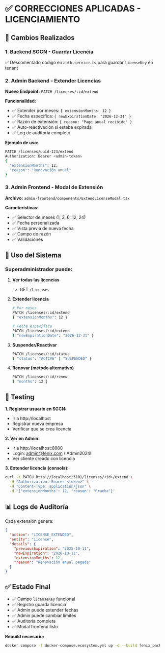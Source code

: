# ✅ CORRECCIONES APLICADAS - LICENCIAMIENTO

## 🔧 Cambios Realizados

### 1. **Backend SGCN - Guardar Licencia**
✅ Descomentado código en `auth.service.ts` para guardar `licenseKey` en tenant

### 2. **Admin Backend - Extender Licencias**

**Nuevo Endpoint:** `PATCH /licenses/:id/extend`

**Funcionalidad:**
- ✅ Extender por meses: `{ extensionMonths: 12 }`
- ✅ Fecha específica: `{ newExpirationDate: "2026-12-31" }`
- ✅ Razón de extensión: `{ reason: "Pago anual recibido" }`
- ✅ Auto-reactivación si estaba expirada
- ✅ Log de auditoría completo

**Ejemplo de uso:**
```bash
PATCH /licenses/uuid-123/extend
Authorization: Bearer <admin-token>
{
  "extensionMonths": 12,
  "reason": "Renovación anual"
}
```

### 3. **Admin Frontend - Modal de Extensión**

**Archivo:** `admin-frontend/components/ExtendLicenseModal.tsx`

**Características:**
- ✅ Selector de meses (1, 3, 6, 12, 24)
- ✅ Fecha personalizada
- ✅ Vista previa de nueva fecha
- ✅ Campo de razón
- ✅ Validaciones

## 📝 Uso del Sistema

### **Superadministrador puede:**

1. **Ver todas las licencias**
   - GET `/licenses`
   
2. **Extender licencia**
   ```bash
   # Por meses
   PATCH /licenses/:id/extend
   { "extensionMonths": 12 }
   
   # Fecha específica
   PATCH /licenses/:id/extend
   { "newExpirationDate": "2026-12-31" }
   ```

3. **Suspender/Reactivar**
   ```bash
   PATCH /licenses/:id/status
   { "status": "ACTIVE" | "SUSPENDED" }
   ```

4. **Renovar (método alternativo)**
   ```bash
   PATCH /licenses/:id/renew
   { "months": 12 }
   ```

## 🚀 Testing

**1. Registrar usuario en SGCN:**
- Ir a http://localhost
- Registrar nueva empresa
- Verificar que se crea licencia

**2. Ver en Admin:**
- Ir a http://localhost:8080
- Login: admin@fenix.com / Admin2024!
- Ver cliente creado con licencia

**3. Extender licencia (consola):**
```bash
curl -X PATCH http://localhost:3101/licenses/<id>/extend \
  -H "Authorization: Bearer <token>" \
  -H "Content-Type: application/json" \
  -d '{"extensionMonths": 12, "reason": "Prueba"}'
```

## 📊 Logs de Auditoría

Cada extensión genera:
```json
{
  "action": "LICENSE_EXTENDED",
  "entity": "License",
  "details": {
    "previousExpiration": "2025-10-11",
    "newExpiration": "2026-10-11",
    "extensionMonths": 12,
    "reason": "Renovación anual pagada"
  }
}
```

## ✅ Estado Final

- ✅ Campo `licenseKey` funcional
- ✅ Registro guarda licencia
- ✅ Admin puede extender fechas
- ✅ Admin puede cambiar límites
- ✅ Auditoría completa
- ✅ Modal frontend listo

**Rebuild necesario:**
```bash
docker compose -f docker-compose.ecosystem.yml up -d --build fenix_backend admin_backend
```
